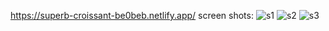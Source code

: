 https://superb-croissant-be0beb.netlify.app/
screen shots:
![s1](https://user-images.githubusercontent.com/106426051/171980609-688c90b0-cab4-4768-9d1f-332d9a652ac2.png)
![s2](https://user-images.githubusercontent.com/106426051/171980643-0b4ba972-1c93-42c3-b281-8b07193a80fa.png)
![s3](https://user-images.githubusercontent.com/106426051/171980644-3b6d9801-11c8-4353-b6e3-ef0e965fe597.png)

